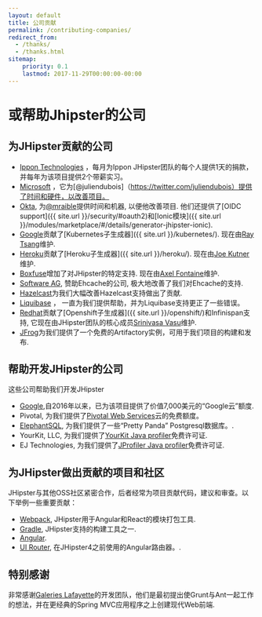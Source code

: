 ```yaml
---
layout: default
title: 公司贡献
permalink: /contributing-companies/
redirect_from:
  - /thanks/
  - /thanks.html
sitemap:
    priority: 0.1
    lastmod: 2017-11-29T00:00:00-00:00
---
```

# <i class="fa fa-building"></i> 或帮助Jhipster的公司

## 为JHipster贡献的公司

*   [Ippon Technologies](http://www.ippon.fr/) ，每月为Ippon JHipster团队的每个人提供1天的捐款，并每年为该项目提供2个带薪实习。
*   [Microsoft](https://www.microsoft.com/) ，它为[@juliendubois]（https://twitter.com/juliendubois）提供了时间和硬件，以改善项目。
*   [Okta](https://developer.okta.com/), 为[@mraible](https://twitter.com/mraible)提供时间和机器, 以便他改善项目. 他们还提供了[OIDC support]({{ site.url }}/security/#oauth2)和[Ionic模块]({{ site.url }}/modules/marketplace/#/details/generator-jhipster-ionic).
*   [Google](https://google.com)贡献了[Kubernetes子生成器]({{ site.url }}/kubernetes/). 现在由[Ray Tsang](https://twitter.com/saturnism)维护.
*   [Heroku](https://www.heroku.com/)贡献了[Heroku子生成器]({{ site.url }}/heroku/). 现在由[Joe Kutner](https://twitter.com/codefinger)维护.
*    [Boxfuse](https://boxfuse.com/)增加了对JHipster的特定支持. 现在由[Axel Fontaine](https://twitter.com/axelfontaine)维护.
*   [Software AG](http://www.softwareag.com/), 赞助Ehcache的公司, 极大地改善了我们对Ehcache的支持.
*   [Hazelcast](https://hazelcast.com/)为我们大幅改善Hazelcast支持做出了贡献.
*   [Liquibase](http://www.liquibase.com/) ， 一直为我们提供帮助，并为Liquibase支持更正了一些错误。
*   [Redhat](https://www.redhat.com/en)贡献了[Openshift子生成器]({{ site.url }}/openshift/)和Infinispan支持, 它现在由JHipster团队的核心成员[Srinivasa Vasu](https://twitter.com/srinivasavasu)维护.
*   [JFrog](https://jfrog.com/)为我们提供了一个免费的Artifactory实例，可用于我们项目的构建和发布.

## 帮助开发JHipster的公司

这些公司帮助我们开发JHipster

*   [Google](https://google.com),自2016年以来，已为该项目提供了价值7,000美元的“Google云”额度.
*   Pivotal, 为我们提供了[Pivotal Web Services](http://run.pivotal.io/)云的免费额度。
*   [ElephantSQL](http://www.elephantsql.com/), 为我们提供了一些“Pretty Panda” Postgresql数据库。.
*   YourKit, LLC, 为我们提供了[YourKit Java profiler](http://www.yourkit.com/java/profiler/index.jsp)免费许可证.
*   EJ Technologies, 为我们提供了[JProfiler Java profiler](http://www.ej-technologies.com/products/jprofiler/overview.html)免费许可证.

## 为JHipster做出贡献的项目和社区

JHipster与其他OSS社区紧密合作，后者经常为项目贡献代码，建议和审查。以下举例一些重要贡献：

*   [Webpack](https://webpack.github.io/), JHipster用于Angular和React的模块打包工具.
*   [Gradle](https://gradle.org/), JHipster支持的构建工具之一.
*   [Angular](https://angular.io/).
*   [UI Router](https://ui-router.github.io/), 在JHipster4之前使用的Angular路由器。.

## 特别感谢

非常感谢[Galeries Lafayette](http://www.galerieslafayette.com/)的开发团队，他们是最初提出使Grunt与Ant一起工作的想法，并在更经典的Spring MVC应用程序之上创建现代Web前端.
